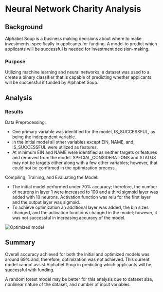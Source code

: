 # Neural Network Charity Analysis

## Background
Alphabet Soup is a business making decisions about where to make investments, specifically in applicants for funding.  A model to predict which applicants will be successful is needed for investment decision-making.

### Purpose
Utilizing machine learning and neural networks, a dataset was used to a create a binary classifier that is capable of predicting whether applicants will be successful if funded by Alphabet Soup.

## Analysis

### Results

Data Preprocessing:
-	One primary variable was identified for the model, IS_SUCCESSFUL, as being the independent variable.
-	In the initial model all other variables except EIN, NAME, and, IS_SUCCESSFUL were utilized as features.  
-	At minimum EIN and NAME were identified as neither targets or features and removed from the model.  SPECIAL_CONSIDERATIONS and STATUS may not be targets either along with a few other variables; however, that could not be confirmed in the optimization process.

Compiling, Training, and Evaluating the Model:
-	The initial model performed under 70% accuracy; therefore, the number of neurons in layer 1 were increased to 100 and a third sigmoid layer was added with 10 neurons.  Activation function was relu for the first layer and the output layer was sigmoid.
-	To achieve optimization an additional layer was added, the bin sizes changed, and the activation functions changed in the model; however, it was not successful in increasing accuracy of the model.



![Optimized model](https://user-images.githubusercontent.com/80165223/126900660-a082e7f8-d96b-4c4b-b540-a7002c7ba0eb.png)



## Summary

Overall accuracy achieved for both the initial and optimized models was around 69% and, therefore, optimization was not achieved.  This current model cannot assist Alphabet Soup in predicting which applicants will be successful with funding.

A random forest model may be better for this analysis due to dataset size, nonlinear nature of the dataset, and number of input variables.  
